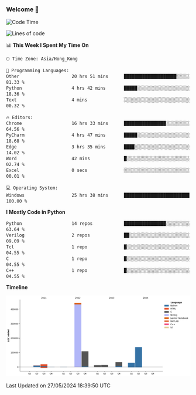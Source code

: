### Welcome 👋

<!--START_SECTION:waka-->
![Code Time](http://img.shields.io/badge/Code%20Time-68%20hrs%2022%20mins-blue)

![Lines of code](https://img.shields.io/badge/From%20Hello%20World%20I%27ve%20Written-808.4%20thousand%20lines%20of%20code-blue)

📊 **This Week I Spent My Time On** 

```text
🕑︎ Time Zone: Asia/Hong_Kong

💬 Programming Languages: 
Other                    20 hrs 51 mins      ████████████████████░░░░░   81.33 % 
Python                   4 hrs 42 mins       █████░░░░░░░░░░░░░░░░░░░░   18.36 % 
Text                     4 mins              ░░░░░░░░░░░░░░░░░░░░░░░░░   00.32 % 

🔥 Editors: 
Chrome                   16 hrs 33 mins      ████████████████░░░░░░░░░   64.56 % 
PyCharm                  4 hrs 47 mins       █████░░░░░░░░░░░░░░░░░░░░   18.68 % 
Edge                     3 hrs 35 mins       ████░░░░░░░░░░░░░░░░░░░░░   14.02 % 
Word                     42 mins             █░░░░░░░░░░░░░░░░░░░░░░░░   02.74 % 
Excel                    0 secs              ░░░░░░░░░░░░░░░░░░░░░░░░░   00.01 % 

💻 Operating System: 
Windows                  25 hrs 38 mins      █████████████████████████   100.00 % 
```

**I Mostly Code in Python** 

```text
Python                   14 repos            ████████████████░░░░░░░░░   63.64 % 
Verilog                  2 repos             ██░░░░░░░░░░░░░░░░░░░░░░░   09.09 % 
Tcl                      1 repo              █░░░░░░░░░░░░░░░░░░░░░░░░   04.55 % 
C                        1 repo              █░░░░░░░░░░░░░░░░░░░░░░░░   04.55 % 
C++                      1 repo              █░░░░░░░░░░░░░░░░░░░░░░░░   04.55 % 
```



**Timeline**

![Lines of Code chart](https://raw.githubusercontent.com/xhj2501/xhj2501/main/assets/bar_graph.png)


 Last Updated on 27/05/2024 18:39:50 UTC
<!--END_SECTION:waka-->



